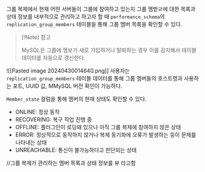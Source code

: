 
그룹 복제에서 현재 어떤 서버들이 그룹에 참여하고 있는지 그룹 멤벋ㄹ에 대한 목록과 상태 정보를 내부적으로 관리하고 하고자 할 때 `performance_schema`의 `replication_group_members` 테이블을 통해 그룹 멤버 목록을 확인할 수 있다. 

> [!Note] 참고
> 
> MySQL은 그룹에 멤보가 새로 가입하거나 탈퇴하는 경우 이를 감지해서 테이블 데이터를 자동으로 갱신한다. 

![[Pasted image 20240430014640.png]]
사용자는 `replication_group_members` 테이블 데이터를 통해 그룹 멤버들의 호스트명과 사용하는 포트, UUID 값, MMySQL 버전 확인이 가능하다.

`Member_state` 컬럼을 통해 멤버의 현재 상태도 확인할 수 있다. 
- ONLINE: 정상 동작
- RECOVERING: 복구 작업 진행 중
- OFFLINE: 플러그인이 로딩돼 있으나 아직 그룹 복제에 참여하지 않은 상태
- ERROR: 정상적으로 동작하지 않거나 복제 동기화에 오류가 발생하는 등이 문제를 나타내는 상태 
- UNREACHABLE: 통신이 불가능하다고 판단되는 상태 


//그룹 복제가 관리하는 멤버 목록과 상태 정보를 뷰 라고함
